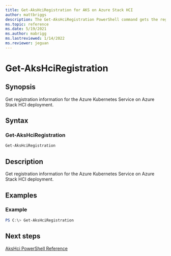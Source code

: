 ```yaml
---
title: Get-AksHciRegistration for AKS on Azure Stack HCI
author: mattbriggs
description: The Get-AksHciRegistration PowerShell command gets the registration information for the Azure Kubernetes Service on Azure Stack HCI deployment.
ms.topic: reference
ms.date: 5/19/2021
ms.author: mabrigg 
ms.lastreviewed: 1/14/2022
ms.reviewer: jeguan
---
```


# Get-AksHciRegistration

## Synopsis
Get registration information for the Azure Kubernetes Service on Azure Stack HCI deployment.

## Syntax

### Get-AksHciRegistration
```powershell
Get-AksHciRegistration
```

## Description
Get registration information for the Azure Kubernetes Service on Azure Stack HCI deployment.

## Examples

### Example
```powershell
PS C:\> Get-AksHciRegistration
```
## Next steps

[AksHci PowerShell Reference](index.md)